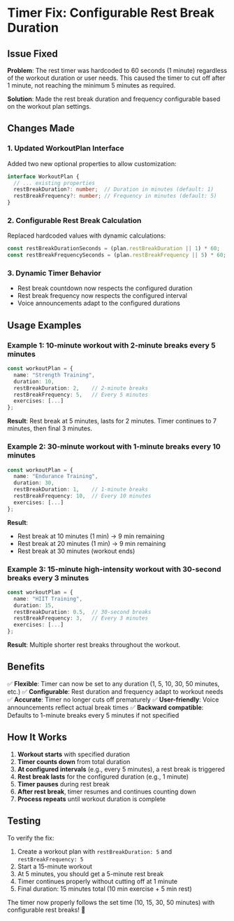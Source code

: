 # Timer Fix: Configurable Rest Break Duration

## Issue Fixed
**Problem**: The rest timer was hardcoded to 60 seconds (1 minute) regardless of the workout duration or user needs. This caused the timer to cut off after 1 minute, not reaching the minimum 5 minutes as required.

**Solution**: Made the rest break duration and frequency configurable based on the workout plan settings.

## Changes Made

### 1. Updated WorkoutPlan Interface
Added two new optional properties to allow customization:
```typescript
interface WorkoutPlan {
  // ... existing properties
  restBreakDuration?: number;  // Duration in minutes (default: 1)
  restBreakFrequency?: number; // Frequency in minutes (default: 5)
}
```

### 2. Configurable Rest Break Calculation
Replaced hardcoded values with dynamic calculations:
```typescript
const restBreakDurationSeconds = (plan.restBreakDuration || 1) * 60;
const restBreakFrequencySeconds = (plan.restBreakFrequency || 5) * 60;
```

### 3. Dynamic Timer Behavior
- Rest break countdown now respects the configured duration
- Rest break frequency now respects the configured interval
- Voice announcements adapt to the configured durations

## Usage Examples

### Example 1: 10-minute workout with 2-minute breaks every 5 minutes
```typescript
const workoutPlan = {
  name: "Strength Training",
  duration: 10,
  restBreakDuration: 2,    // 2-minute breaks
  restBreakFrequency: 5,   // Every 5 minutes
  exercises: [...]
};
```

**Result**: Rest break at 5 minutes, lasts for 2 minutes. Timer continues to 7 minutes, then final 3 minutes.

### Example 2: 30-minute workout with 1-minute breaks every 10 minutes
```typescript
const workoutPlan = {
  name: "Endurance Training",
  duration: 30,
  restBreakDuration: 1,    // 1-minute breaks
  restBreakFrequency: 10,  // Every 10 minutes
  exercises: [...]
};
```

**Result**: 
- Rest break at 10 minutes (1 min) → 9 min remaining
- Rest break at 20 minutes (1 min) → 9 min remaining
- Rest break at 30 minutes (workout ends)

### Example 3: 15-minute high-intensity workout with 30-second breaks every 3 minutes
```typescript
const workoutPlan = {
  name: "HIIT Training",
  duration: 15,
  restBreakDuration: 0.5,  // 30-second breaks
  restBreakFrequency: 3,   // Every 3 minutes
  exercises: [...]
};
```

**Result**: Multiple shorter rest breaks throughout the workout.

## Benefits

✅ **Flexible**: Timer can now be set to any duration (1, 5, 10, 30, 50 minutes, etc.)
✅ **Configurable**: Rest duration and frequency adapt to workout needs
✅ **Accurate**: Timer no longer cuts off prematurely
✅ **User-friendly**: Voice announcements reflect actual break times
✅ **Backward compatible**: Defaults to 1-minute breaks every 5 minutes if not specified

## How It Works

1. **Workout starts** with specified duration
2. **Timer counts down** from total duration
3. **At configured intervals** (e.g., every 5 minutes), a rest break is triggered
4. **Rest break lasts** for the configured duration (e.g., 1 minute)
5. **Timer pauses** during rest break
6. **After rest break**, timer resumes and continues counting down
7. **Process repeats** until workout duration is complete

## Testing

To verify the fix:
1. Create a workout plan with `restBreakDuration: 5` and `restBreakFrequency: 5`
2. Start a 15-minute workout
3. At 5 minutes, you should get a 5-minute rest break
4. Timer continues properly without cutting off at 1 minute
5. Final duration: 15 minutes total (10 min exercise + 5 min rest)

The timer now properly follows the set time (10, 15, 30, 50 minutes) with configurable rest breaks! 🎉
